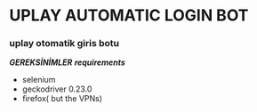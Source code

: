 # UPLAY AUTOMATIC LOGIN BOT
### uplay otomatik giris botu

***GEREKSİNİMLER***
***requirements***
- selenium
- geckodriver 0.23.0
- firefox( but the VPNs)